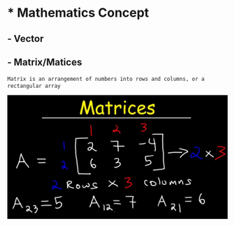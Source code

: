 # * Mathematics Concept 
## - Vector 
## - Matrix/Matices 
    Matrix is an arrangement of numbers into rows and columns, or a rectangular array  
   ![Alt Text](img/maxresdefault.jpg)
